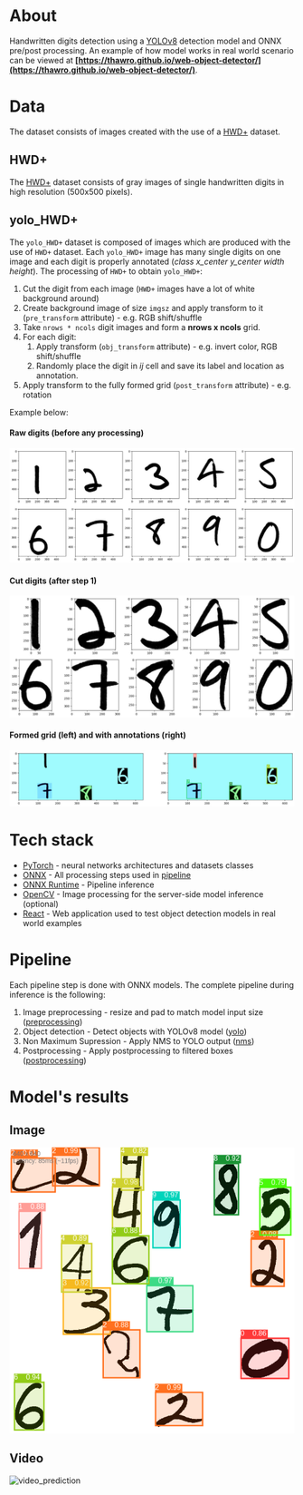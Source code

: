 # **About**
Handwritten digits detection using a [YOLOv8](https://docs.ultralytics.com/modes/) detection model and ONNX pre/post processing.
An example of how model works in real world scenario can be viewed at **[https://thawro.github.io/web-object-detector/](https://thawro.github.io/web-object-detector/)**.

# **Data**
The dataset consists of images created with the use of a [HWD+](https://www.ncbi.nlm.nih.gov/pmc/articles/PMC9702948/) dataset.

## HWD+
The [HWD+](https://www.ncbi.nlm.nih.gov/pmc/articles/PMC9702948/) dataset consists of gray images of single handwritten digits in high resolution (500x500 pixels).

## yolo_HWD+
The `yolo_HWD+` dataset is composed of images which are produced with the use of `HWD+` dataset. Each `yolo_HWD+` image has many single digits on one image and each digit is properly annotated (*class x_center y_center width height*). The processing of `HWD+` to obtain `yolo_HWD+`:
1. Cut the digit from each image (`HWD+` images have a lot of white background around)
2. Create background image of size `imgsz` and apply transform to it (`pre_transform` attribute) - e.g. RGB shift/shuffle
3. Take `nrows * ncols` digit images and form a **nrows x ncols** grid.
4. For each digit:
   1. Apply transform (`obj_transform` attribute) - e.g. invert color, RGB shift/shuffle
   2. Randomly place the digit in *ij* cell and save its label and location as annotation. 
5. Apply transform to the fully formed grid (`post_transform` attribute) - e.g. rotation

Example below:

#### Raw digits (before any processing)
![raw](img/raw.jpeg)

#### Cut digits (after step 1)
![cut](img/cut.jpeg)

#### Formed grid (left) and with annotations (right)
![yolo_example](img/yolo_example.jpeg)

# **Tech stack**
* [PyTorch](https://pytorch.org/) - neural networks architectures and datasets classes
* [ONNX](https://onnx.ai/) - All processing steps used in [pipeline](#pipeline)
* [ONNX Runtime](https://onnxruntime.ai/) - Pipeline inference
* [OpenCV](https://opencv.org/) - Image processing for the server-side model inference (optional)
* [React](https://react.dev/) - Web application used to test object detection models in real world examples



# **Pipeline**
Each pipeline step is done with ONNX models. The complete pipeline during inference is the following:
1. Image preprocessing - resize and pad to match model input size ([preprocessing](models/preprocessing.onnx))
2. Object detection - Detect objects with YOLOv8 model ([yolo](models/yolo.onnx))
3. Non Maximum Supression - Apply NMS to YOLO output ([nms](models/nms.onnx))
4. Postprocessing - Apply postprocessing to filtered boxes ([postprocessing](models/postprocessing.onnx))


# **Model's results**

## Image
![image_prediction](img/image_prediction.png)

## Video
![video_prediction](img/video_prediction.gif)
